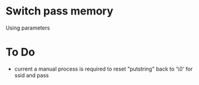 # Switch pass memory

Using parameters

# To Do
- current a manual process is required to reset "putstring" back to '\0' for ssid and pass
